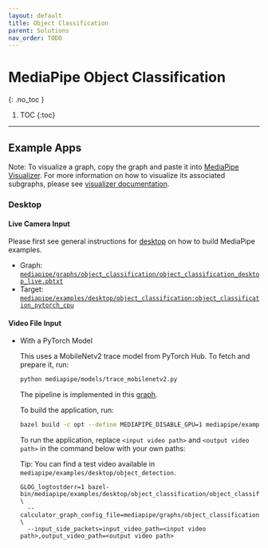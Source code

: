 ```yaml
---
layout: default
title: Object Classification
parent: Solutions
nav_order: TODO
---
```


# MediaPipe Object Classification
{: .no_toc }

1. TOC
{:toc}
---

## Example Apps

Note: To visualize a graph, copy the graph and paste it into
[MediaPipe Visualizer](https://viz.mediapipe.dev/). For more information on how
to visualize its associated subgraphs, please see
[visualizer documentation](../tools/visualizer.md).

<!-- ### Mobile

Please first see general instructions for
[iOS](../getting_started/building_examples.md#ios) on how to build MediaPipe examples.

#### GPU Pipeline

*   iOS target:
    [`mediapipe/examples/ios/objectdetectiongpu:ObjectDetectionGpuApp`](https://github.com/google/mediapipe/tree/master/mediapipe/examples/ios/objectdetectiongpu/BUILD)
 -->

### Desktop

#### Live Camera Input

Please first see general instructions for
[desktop](../getting_started/building_examples.md#desktop) on how to build MediaPipe examples.

*   Graph:
    [`mediapipe/graphs/object_classification/object_classification_desktop_live.pbtxt`](https://github.com/google/mediapipe/tree/master/mediapipe/graphs/object_classification/object_classification_desktop_live.pbtxt)
*   Target:
    [`mediapipe/examples/desktop/object_classification:object_classification_pytorch_cpu`](https://github.com/google/mediapipe/tree/master/mediapipe/examples/desktop/object_classification/BUILD)

#### Video File Input

*   With a PyTorch Model

    This uses a MobileNetv2 trace model from PyTorch Hub. To fetch and prepare it, run:

    ```bash
    python mediapipe/models/trace_mobilenetv2.py
    ```

    The pipeline is implemented in this
    [graph](https://github.com/google/mediapipe/tree/master/mediapipe/graphs/object_classification/object_classification_desktop_live.pbtxt).

    To build the application, run:

    ```bash
    bazel build -c opt --define MEDIAPIPE_DISABLE_GPU=1 mediapipe/examples/desktop/object_classification:object_classification_pytorch_cpu
    ```

    To run the application, replace `<input video path>` and `<output video
    path>` in the command below with your own paths:

    Tip: You can find a test video available in
    `mediapipe/examples/desktop/object_detection`.

    ```
    GLOG_logtostderr=1 bazel-bin/mediapipe/examples/desktop/object_classification/object_classification_pytorch_cpu \
      --calculator_graph_config_file=mediapipe/graphs/object_classification/object_classification_desktop_live.pbtxt \
      --input_side_packets=input_video_path=<input video path>,output_video_path=<output video path>
    ```
<!-- 
## Resources

*   [Models and model cards](./models.md#object_detection)
 -->